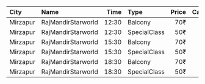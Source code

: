| City     | Name               |  Time | Type         | Price | Capacity | Booked |
| :------- | :----------------- | ----: | :----------- | ----: | -------: | -----: |
| Mirzapur | RajMandirStarworld | 12:30 | Balcony      |   70₹ |      240 |     60 |
| Mirzapur | RajMandirStarworld | 12:30 | SpecialClass |   50₹ |      480 |      0 |
| Mirzapur | RajMandirStarworld | 15:30 | Balcony      |   70₹ |      240 |     60 |
| Mirzapur | RajMandirStarworld | 15:30 | SpecialClass |   50₹ |      480 |      0 |
| Mirzapur | RajMandirStarworld | 18:30 | Balcony      |   70₹ |      240 |     60 |
| Mirzapur | RajMandirStarworld | 18:30 | SpecialClass |   50₹ |      480 |      0 |